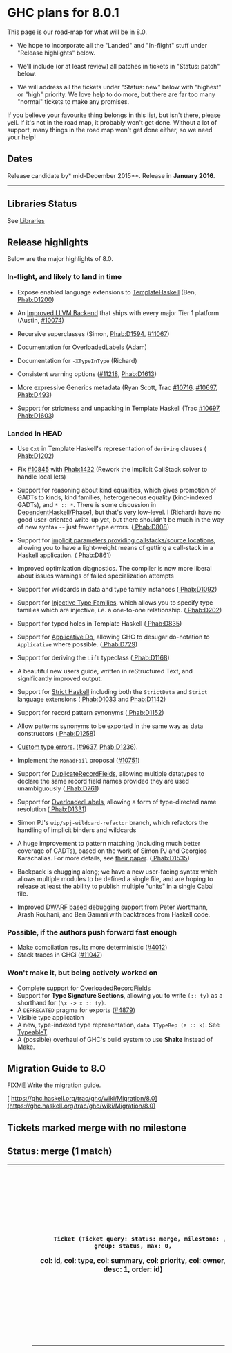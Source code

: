 # GHC plans for 8.0.1






This page is our road-map for what will be in 8.0.


- We hope to incorporate all the "Landed" and "In-flight" stuff under "Release highlights" below.

- We'll include (or at least review) all patches in tickets in "Status: patch" below.

- We will address all the tickets under "Status: new" below with "highest" or "high" priority.  We love help to do more, but there are far too many "normal" tickets to make any promises.


If you believe your favourite thing belongs in this list, but isn't there, please yell.  If it's not in the road map, it probably won't get done.  Without a lot of support, many things in the road map won't get done either, so we need your help!


## Dates



Release candidate by* mid-December 2015**. Release in **January 2016**.
***


## Libraries Status



See [Libraries](status/gh-c-8.0.1/libraries)


## Release highlights



Below are the major highlights of 8.0.


### In-flight, and likely to land in time


- Expose enabled language extensions to [TemplateHaskell](template-haskell) (Ben, [
  Phab:D1200](https://phabricator.haskell.org/D1200))

- An [Improved LLVM Backend](improved-llvm-backend) that ships with every major Tier 1 platform (Austin, [\#10074](https://gitlab.staging.haskell.org/ghc/ghc/issues/10074))

- Recursive superclasses (Simon, [
  Phab:D1594](https://phabricator.haskell.org/D1594), [\#11067](https://gitlab.staging.haskell.org/ghc/ghc/issues/11067))

- Documentation for OverloadedLabels (Adam)

- Documentation for `-XTypeInType` (Richard)

- Consistent warning options ([\#11218](https://gitlab.staging.haskell.org/ghc/ghc/issues/11218), [
  Phab:D1613](https://phabricator.haskell.org/D1613))

- More expressive Generics metadata (Ryan Scott, Trac [\#10716](https://gitlab.staging.haskell.org/ghc/ghc/issues/10716), [\#10697](https://gitlab.staging.haskell.org/ghc/ghc/issues/10697), [
  Phab:D493](https://phabricator.haskell.org/D493))

- Support for strictness and unpacking in Template Haskell (Trac [\#10697](https://gitlab.staging.haskell.org/ghc/ghc/issues/10697), [
  Phab:D1603](https://phabricator.haskell.org/D1603))

### Landed in HEAD


- Use `Cxt` in Template Haskell's representation of `deriving` clauses ([
  Phab:D1202](https://phabricator.haskell.org/D1202))

- Fix [\#10845](https://gitlab.staging.haskell.org/ghc/ghc/issues/10845) with [
  Phab:1422](https://phabricator.haskell.org/1422) (Rework the Implicit CallStack solver to handle local lets)

- Support for reasoning about kind equalities, which gives promotion of GADTs to kinds, kind families, heterogeneous equality (kind-indexed GADTs), and `* :: *`. There is some discussion in [DependentHaskell/Phase1](dependent-haskell/phase1), but that's very low-level. I (Richard) have no good user-oriented write-up yet, but there shouldn't be much in the way of new syntax -- just fewer type errors. ([
  Phab:D808](https://phabricator.haskell.org/D808))

- Support for [implicit parameters providing callstacks/source locations](explicit-call-stack/implicit-locations), allowing you to have a light-weight means of getting a call-stack in a Haskell application. ([
  Phab:D861](https://phabricator.haskell.org/D861))

- Improved optimization diagnostics. The compiler is now more liberal about issues warnings of failed specialization attempts

- Support for wildcards in data and type family instances ([
  Phab:D1092](https://phabricator.haskell.org/D1092))

- Support for [Injective Type Families](injective-type-families), which allows you to specify type families which are injective, i.e. a one-to-one relationship. ([
  Phab:D202](https://phabricator.haskell.org/D202))

- Support for typed holes in Template Haskell ([
  Phab:D835](https://phabricator.haskell.org/D835))

- Support for [Applicative Do](applicative-do), allowing GHC to desugar do-notation to `Applicative` where possible. ([
  Phab:D729](https://phabricator.haskell.org/D729))

- Support for deriving the `Lift` typeclass ([
  Phab:D1168](https://phabricator.haskell.org/D1168))

- A beautiful new users guide, written in reStructured Text, and significantly improved output.

- Support for [Strict Haskell](strict-pragma) including both the `StrictData` and `Strict` language extensions ([
  Phab:D1033](https://phabricator.haskell.org/D1033) and [
  Phab:D1142](https://phabricator.haskell.org/D1142))

- Support for record pattern synonyms ([
  Phab:D1152](https://phabricator.haskell.org/D1152))

- Allow patterns synonyms to be exported in the same way as data constructors ([
  Phab:D1258](https://phabricator.haskell.org/D1258))

- [Custom type errors](proposal/custom-type-errors). ([\#9637](https://gitlab.staging.haskell.org/ghc/ghc/issues/9637), [
  Phab:D1236](https://phabricator.haskell.org/D1236)).

- Implement the `MonadFail` proposal ([\#10751](https://gitlab.staging.haskell.org/ghc/ghc/issues/10751))

- Support for [DuplicateRecordFields](records/overloaded-record-fields/duplicate-record-fields), allowing multiple datatypes to declare the same record field names provided they are used unambiguously ([
  Phab:D761](https://phabricator.haskell.org/D761))

- Support for [OverloadedLabels](records/overloaded-record-fields/overloaded-labels), allowing a form of type-directed name resolution ([
  Phab:D1331](https://phabricator.haskell.org/D1331))

- Simon PJ's `wip/spj-wildcard-refactor` branch, which refactors the handling of implicit binders and wildcards

- A huge improvement to pattern matching (including much better coverage of GADTs), based on the work of Simon PJ and Georgios Karachalias. For more details, see [
  their paper](http://people.cs.kuleuven.be/~george.karachalias/papers/p424-karachalias.pdf). ([
  Phab:D1535](https://phabricator.haskell.org/D1535))

- Backpack is chugging along; we have a new user-facing syntax which allows multiple modules to be defined a single file, and are hoping to release at least the ability to publish multiple "units" in a single Cabal file.

- Improved [DWARF based debugging support](dwarf) from Peter Wortmann, Arash Rouhani, and Ben Gamari with backtraces from Haskell code.

### Possible, if the authors push forward fast enough


- Make compilation results more deterministic ([\#4012](https://gitlab.staging.haskell.org/ghc/ghc/issues/4012))
- Stack traces in GHCi ([\#11047](https://gitlab.staging.haskell.org/ghc/ghc/issues/11047))

### Won't make it, but being actively worked on


- Complete support for [OverloadedRecordFields](records/overloaded-record-fields)
- Support for **Type Signature Sections**, allowing you to write `(:: ty)` as a shorthand for `(\x -> x :: ty)`.
- A `DEPRECATED` pragma for exports ([\#4879](https://gitlab.staging.haskell.org/ghc/ghc/issues/4879))
- Visible type application
- A new, type-indexed type representation, `data TTypeRep (a :: k)`. See [TypeableT](typeable-t).
- A (possible) overhaul of GHC's build system to use **Shake** instead of Make.

## Migration Guide to 8.0



FIXME Write the migration guide.



[
https://ghc.haskell.org/trac/ghc/wiki/Migration/8.0](https://ghc.haskell.org/trac/ghc/wiki/Migration/8.0)


## Tickets marked merge with no milestone




  
  
  
  
  
    

## Status: merge (1 match)


  
  

<table><tr><td>
      </td>
<th>
        
        Ticket (Ticket query: status: merge, milestone: , group: status, max: 0,
col: id, col: type, col: summary, col: priority, col: owner, desc: 1, order: id)
      </th>
<th>
        
        Type (Ticket query: status: merge, milestone: , group: status, max: 0,
col: id, col: type, col: summary, col: priority, col: owner, order: type)
      </th>
<th>
        
        Summary (Ticket query: status: merge, milestone: , group: status,
max: 0, col: id, col: type, col: summary, col: priority, col: owner,
order: summary)
      </th>
<th>
        
        Priority (Ticket query: status: merge, milestone: , group: status,
max: 0, col: id, col: type, col: summary, col: priority, col: owner,
order: priority)
      </th>
<th>
        
        Owner (Ticket query: status: merge, milestone: , group: status, max: 0,
col: id, col: type, col: summary, col: priority, col: owner, order: owner)
      </th>
<td>
    </td>
<td></td>
<td></td>
<td></td>
<td></td></tr>
<tr><td>
                
                  
                    </td>
<th>[\#16094](https://gitlab.staging.haskell.org/ghc/ghc/issues/16094)</th>
<td>
                    
                  
                
                  
                    
                    </td>
<th>
                      
                      
                      
                      
                      
                      
                      
                      
                      bug
                    </th>
<td>
                  
                
                  
                    
                    </td>
<th>
                      [panic! (the 'impossible' happened): for powerpc-unknown-linux getRegister(ppc): I64\[I32\[BaseReg + 812\] + 64\]](https://gitlab.staging.haskell.org/ghc/ghc/issues/16094)
                      
                      
                      
                      
                      
                      
                      
                      
                    </th>
<td>
                  
                
                  
                    
                    </td>
<th>
                      
                      
                      
                      
                      
                      
                      
                      
                      normal
                    </th>
<td>
                  
                
                  
                    
                    </td>
<th>
                      
                      
                      
                      
                      trommler
                      
                      
                      
                      
                    </th>
<td>
                  
                
              </td></tr></table>


  



## Tickets slated for 8.0.1


### merge/patch/upstream




  
  
  
  
  
    
  
  

<table><tr><td>
      </td>
<th>
        
        Ticket (Ticket query: status: merge, status: patch, status: upstream,
milestone: 8.0.1, group: status, max: 0, col: id, col: type, col: summary,
col: priority, col: differential, col: owner, order: id)
      </th>
<th>
        
        Type (Ticket query: status: merge, status: patch, status: upstream,
milestone: 8.0.1, group: status, max: 0, col: id, col: type, col: summary,
col: priority, col: differential, col: owner, order: type)
      </th>
<th>
        
        Summary (Ticket query: status: merge, status: patch, status: upstream,
milestone: 8.0.1, group: status, max: 0, col: id, col: type, col: summary,
col: priority, col: differential, col: owner, order: summary)
      </th>
<th>
        
        Priority (Ticket query: status: merge, status: patch, status: upstream,
milestone: 8.0.1, group: status, max: 0, col: id, col: type, col: summary,
col: priority, col: differential, col: owner, desc: 1, order: priority)
      </th>
<th>
        
        Differential Rev(s) (Ticket query: status: merge, status: patch,
status: upstream, milestone: 8.0.1, group: status, max: 0, col: id, col: type,
col: summary, col: priority, col: differential, col: owner, order: differential)
      </th>
<th>
        
        Owner (Ticket query: status: merge, status: patch, status: upstream,
milestone: 8.0.1, group: status, max: 0, col: id, col: type, col: summary,
col: priority, col: differential, col: owner, order: owner)
      </th>
<td>
    </td></tr>
<tr><td>
          </td>
<th>
            No tickets found
          </th>
<td>
        </td>
<td></td>
<td></td>
<td></td>
<td></td>
<td></td></tr></table>


  



### new




  
  
  
  
  
    

## Status: new (3 matches)


  
  

<table><tr><td>
      </td>
<th>
        
        Ticket (Ticket query: status: new, milestone: 8.0.1, group: status,
max: 0, col: id, col: type, col: summary, col: priority, col: owner, order: id)
      </th>
<th>
        
        Type (Ticket query: status: new, milestone: 8.0.1, group: status,
max: 0, col: id, col: type, col: summary, col: priority, col: owner,
order: type)
      </th>
<th>
        
        Summary (Ticket query: status: new, milestone: 8.0.1, group: status,
max: 0, col: id, col: type, col: summary, col: priority, col: owner,
order: summary)
      </th>
<th>
        
        Priority (Ticket query: status: new, milestone: 8.0.1, group: status,
max: 0, col: id, col: type, col: summary, col: priority, col: owner, desc: 1,
order: priority)
      </th>
<th>
        
        Owner (Ticket query: status: new, milestone: 8.0.1, group: status,
max: 0, col: id, col: type, col: summary, col: priority, col: owner,
order: owner)
      </th>
<td>
    </td>
<td></td>
<td></td>
<td></td>
<td></td></tr>
<tr><td>
                
                  
                    </td>
<th>[\#10735](https://gitlab.staging.haskell.org/ghc/ghc/issues/10735)</th>
<td>
                    
                  
                
                  
                    
                    </td>
<th>
                      
                      
                      
                      
                      
                      
                      
                      
                      task
                    </th>
<td>
                  
                
                  
                    
                    </td>
<th>
                      [Smooth out the differences between \`compiler/utils/Pretty.hs\` and \`libraries/pretty\`](https://gitlab.staging.haskell.org/ghc/ghc/issues/10735)
                      
                      
                      
                      
                      
                      
                      
                      
                    </th>
<td>
                  
                
                  
                    
                    </td>
<th>
                      
                      
                      
                      
                      
                      
                      
                      
                      normal
                    </th>
<td>
                  
                
                  
                    
                    </td>
<th>
                      
                      
                      
                      
                      
                      
                      
                      
                      
                    </th>
<td>
                  
                
              </td></tr>
<tr><td>
                
                  
                    </td>
<th>[\#10927](https://gitlab.staging.haskell.org/ghc/ghc/issues/10927)</th>
<td>
                    
                  
                
                  
                    
                    </td>
<th>
                      
                      
                      
                      
                      
                      
                      
                      
                      bug
                    </th>
<td>
                  
                
                  
                    
                    </td>
<th>
                      [IndexError: pop from empty list](https://gitlab.staging.haskell.org/ghc/ghc/issues/10927)
                      
                      
                      
                      
                      
                      
                      
                      
                    </th>
<td>
                  
                
                  
                    
                    </td>
<th>
                      
                      
                      
                      
                      
                      
                      
                      
                      normal
                    </th>
<td>
                  
                
                  
                    
                    </td>
<th>
                      
                      
                      
                      
                      
                      
                      
                      
                      
                    </th>
<td>
                  
                
              </td></tr>
<tr><td>
                
                  
                    </td>
<th>[\#3351](https://gitlab.staging.haskell.org/ghc/ghc/issues/3351)</th>
<td>
                    
                  
                
                  
                    
                    </td>
<th>
                      
                      
                      
                      
                      
                      
                      
                      
                      bug
                    </th>
<td>
                  
                
                  
                    
                    </td>
<th>
                      [Generated ghc man page missing xrefs](https://gitlab.staging.haskell.org/ghc/ghc/issues/3351)
                      
                      
                      
                      
                      
                      
                      
                      
                    </th>
<td>
                  
                
                  
                    
                    </td>
<th>
                      
                      
                      
                      
                      
                      
                      
                      
                      lowest
                    </th>
<td>
                  
                
                  
                    
                    </td>
<th>
                      
                      
                      
                      
                      
                      
                      
                      
                      
                    </th>
<td>
                  
                
              </td></tr></table>


  



### infoneeded




  
  
  
  
  
    
  
  

<table><tr><td>
      </td>
<th>
        
        Ticket (Ticket query: status: infoneeded, milestone: 8.0.1,
group: status, max: 0, col: id, col: type, col: summary, col: priority,
col: owner, order: id)
      </th>
<th>
        
        Type (Ticket query: status: infoneeded, milestone: 8.0.1, group: status,
max: 0, col: id, col: type, col: summary, col: priority, col: owner,
order: type)
      </th>
<th>
        
        Summary (Ticket query: status: infoneeded, milestone: 8.0.1,
group: status, max: 0, col: id, col: type, col: summary, col: priority,
col: owner, order: summary)
      </th>
<th>
        
        Priority (Ticket query: status: infoneeded, milestone: 8.0.1,
group: status, max: 0, col: id, col: type, col: summary, col: priority,
col: owner, desc: 1, order: priority)
      </th>
<th>
        
        Owner (Ticket query: status: infoneeded, milestone: 8.0.1,
group: status, max: 0, col: id, col: type, col: summary, col: priority,
col: owner, order: owner)
      </th>
<td>
    </td></tr>
<tr><td>
          </td>
<th>
            No tickets found
          </th>
<td>
        </td>
<td></td>
<td></td>
<td></td>
<td></td></tr></table>


  



